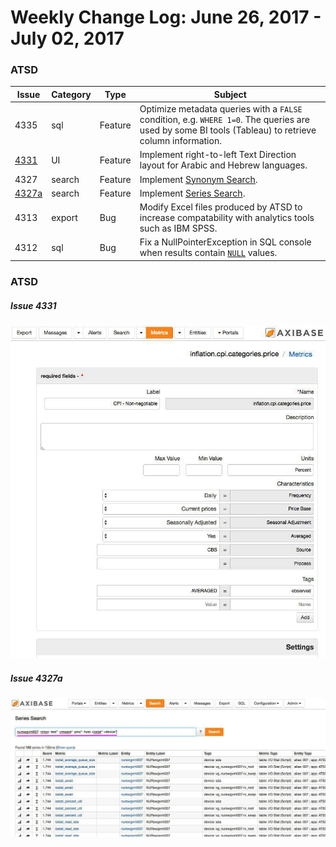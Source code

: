 Weekly Change Log: June 26, 2017 - July 02, 2017
==================================================

### ATSD 


| Issue| Category    | Type    | Subject              |
|------|-------------|---------|----------------------|
| 4335 | sql | Feature | Optimize metadata queries with a `FALSE` condition, e.g. `WHERE 1=0`. The queries are used by some BI tools (Tableau) to retrieve column information. |
| [4331](#Issue-4331) | UI | Feature | Implement right-to-left Text Direction layout for Arabic and Hebrew languages. |
| 4327 | search | Feature | Implement [Synonym Search](https://github.com/axibase/atsd/blob/master/search/synonyms.md). |
| [4327a](#Issue-4327a) | search | Feature | Implement [Series Search](https://github.com/axibase/atsd/blob/master/search/README.md). |
| 4313 | export | Bug | Modify Excel files produced by ATSD to increase compatability with analytics tools such as IBM SPSS. |
| 4312 | sql | Bug | Fix a NullPointerException in SQL console when results contain [`NULL`](https://github.com/axibase/atsd/tree/master/api/sql#null) values. |

### ATSD

##### Issue 4331

![](Images/4331.jpg)

##### Issue 4327a

![](Images/4327a.jpg)